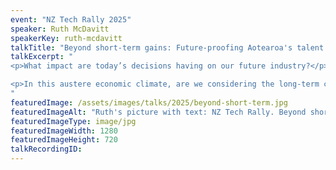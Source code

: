 ```yaml
---
event: "NZ Tech Rally 2025"
speaker: Ruth McDavitt
speakerKey: ruth-mcdavitt
talkTitle: "Beyond short-term gains: Future-proofing Aotearoa's talent pipeline"
talkExcerpt: "  
<p>What impact are today’s decisions having on our future industry?</p> 

<p>In this austere economic climate, are we considering the long-term consequences for NZ's Tech sector? Everyone demands digital skills, but where will they come from? Ruth will share data and stories from a decade of supporting students and graduates, asking: What decisions can we make now to ensure a flourishing tech sector in Aotearoa in 10 or 20 years?</p>
"
featuredImage: /assets/images/talks/2025/beyond-short-term.jpg
featuredImageAlt: "Ruth's picture with text: NZ Tech Rally. Beyond short-term gains, future-proofing Aotearoa's talent pipeline. Opening keynote by Ruth McDavitt, CEO @ Summer of Tech"
featuredImageType: image/jpg
featuredImageWidth: 1280
featuredImageHeight: 720
talkRecordingID:        
---
```

